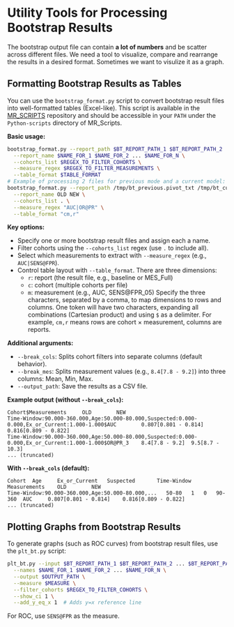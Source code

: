 
# Utility Tools for Processing Bootstrap Results

The bootstrap output file can contain **a lot of numbers** and be scatter across different files. 
We need a tool to visualize, compare and rearrange the results in a desired format. 
Sometimes we want to visulize it as a graph.

## Formatting Bootstrap Results as Tables

You can use the `bootstrap_format.py` script to convert bootstrap result files into well-formatted tables (Excel-like). This script is available in the [MR_SCRIPTS](https://github.com/Medial-EarlySign/MR_Scripts) repository and should be accessible in your `PATH` under the `Python-scripts` directory of MR_Scripts.

**Basic usage:**
```bash
bootstrap_format.py --report_path $BT_REPORT_PATH_1 $BT_REPORT_PATH_2 ... $BT_REPORT_PATH_N \
  --report_name $NAME_FOR_1 $NAME_FOR_2 ... $NAME_FOR_N \
  --cohorts_list $REGEX_TO_FILTER_COHORTS \
  --measure_regex $REGEX_TO_FILTER_MEASUREMENTS \
  --table_format $TABLE_FORMAT
# Example of processing 2 files for previous mode and a current model:
bootstrap_format.py --report_path /tmp/bt_previous.pivot_txt /tmp/bt_current.pivot_txt \
  --report_name OLD NEW \
  --cohorts_list . \
  --measure_regex "AUC|OR@PR" \
  --table_format "cm,r"
```

**Key options:**

- Specify one or more bootstrap result files and assign each a name.
- Filter cohorts using the `--cohorts_list` regex (use `.` to include all).
- Select which measurements to extract with `--measure_regex` (e.g., `AUC|SENS@FPR`).
- Control table layout with `--table_format`. There are three dimensions:
    - `r`: report (the result file, e.g., baseline or MES_Full)
    - `c`: cohort (multiple cohorts per file)
    - `m`: measurement (e.g., AUC, SENS@FPR_05)
    Specify the three characters, separated by a comma, to map dimensions to rows and columns. One token will have two characters, expanding all combinations (Cartesian product) and using `$` as a delimiter. For example, `cm,r` means rows are cohort × measurement, columns are reports.

**Additional arguments:**

- `--break_cols`: Splits cohort filters into separate columns (default behavior).
- `--break_mes`: Splits measurement values (e.g., `8.4[7.8 - 9.2]`) into three columns: Mean, Min, Max.
- `--output_path`: Save the results as a CSV file.

**Example output (without `--break_cols`):**
```
Cohort$Measurements     OLD        NEW
Time-Window:90.000-360.000,Age:50.000-80.000,Suspected:0.000-0.000,Ex_or_Current:1.000-1.000$AUC        0.807[0.801 - 0.814]    0.816[0.809 - 0.822]
Time-Window:90.000-360.000,Age:50.000-80.000,Suspected:0.000-0.000,Ex_or_Current:1.000-1.000$OR@PR_3    8.4[7.8 - 9.2]  9.5[8.7 - 10.3]
... (truncated)
```

**With `--break_cols` (default):**
```
Cohort  Age     Ex_or_Current   Suspected       Time-Window     Measurements    OLD        NEW
Time-Window:90.000-360.000,Age:50.000-80.000,...   50-80   1   0   90-360  AUC     0.807[0.801 - 0.814]    0.816[0.809 - 0.822]
... (truncated)
```

## Plotting Graphs from Bootstrap Results

To generate graphs (such as ROC curves) from bootstrap result files, use the `plt_bt.py` script:

```bash
plt_bt.py --input $BT_REPORT_PATH_1 $BT_REPORT_PATH_2 ... $BT_REPORT_PATH_N \
  --names $NAME_FOR_1 $NAME_FOR_2 ... $NAME_FOR_N \
  --output $OUTPUT_PATH \
  --measure $MEASURE \
  --filter_cohorts $REGEX_TO_FILTER_COHORTS \
  --show_ci 1 \
  --add_y_eq_x 1  # Adds y=x reference line
```
For ROC, use `SENS@FPR` as the measure.
